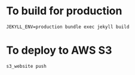 # To build for production

`JEKYLL_ENV=production bundle exec jekyll build`

# To deploy to AWS S3

`s3_website push`
